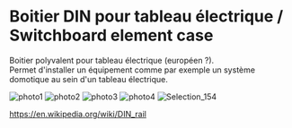 # Boitier DIN pour tableau électrique / Switchboard element case

Boitier polyvalent pour tableau électrique (européen ?).\
Permet d'installer un équipement comme par exemple un système domotique au sein d'un tableau électrique.

![photo1](https://user-images.githubusercontent.com/3735794/193459152-80e1a597-96bb-4b36-afaa-da2466d6a941.jpg)
![photo2](https://user-images.githubusercontent.com/3735794/193459154-08f23003-6c31-4e52-accc-82a649b07ba9.jpg)
![photo3](https://user-images.githubusercontent.com/3735794/193459155-abdcaec4-9f28-440f-8d84-84ab501719b3.jpg)
![photo4](https://user-images.githubusercontent.com/3735794/193459156-aaf5e735-53c0-4880-83cb-7bc1fcd21ea5.jpg)
![Selection_154](https://user-images.githubusercontent.com/3735794/193459849-ae804afa-5770-4ebd-b8d2-ce4be7ca13fc.png)

https://en.wikipedia.org/wiki/DIN_rail
